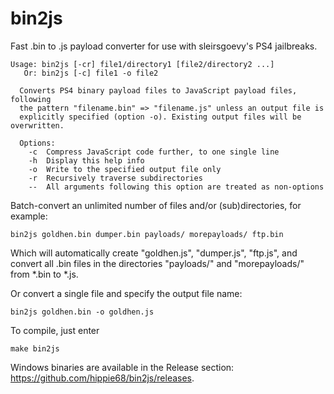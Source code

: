 # bin2js
Fast .bin to .js payload converter for use with sleirsgoevy's PS4 jailbreaks.

```
Usage: bin2js [-cr] file1/directory1 [file2/directory2 ...]
   Or: bin2js [-c] file1 -o file2

  Converts PS4 binary payload files to JavaScript payload files, following
  the pattern "filename.bin" => "filename.js" unless an output file is
  explicitly specified (option -o). Existing output files will be overwritten.

  Options:
    -c  Compress JavaScript code further, to one single line
    -h  Display this help info
    -o  Write to the specified output file only
    -r  Recursively traverse subdirectories
    --  All arguments following this option are treated as non-options
```

Batch-convert an unlimited number of files and/or (sub)directories, for example:

    bin2js goldhen.bin dumper.bin payloads/ morepayloads/ ftp.bin
    
Which will automatically create "goldhen.js", "dumper.js", "ftp.js", and convert all .bin files in the directories "payloads/"
and "morepayloads/" from *.bin to *.js.

Or convert a single file and specify the output file name:

    bin2js goldhen.bin -o goldhen.js

To compile, just enter
    
    make bin2js

Windows binaries are available in the Release section: https://github.com/hippie68/bin2js/releases.
